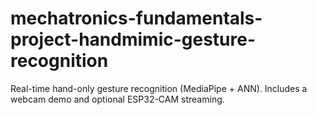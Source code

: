 # mechatronics-fundamentals-project-handmimic-gesture-recognition
Real-time hand-only gesture recognition (MediaPipe + ANN). Includes a webcam demo and optional ESP32-CAM streaming.
